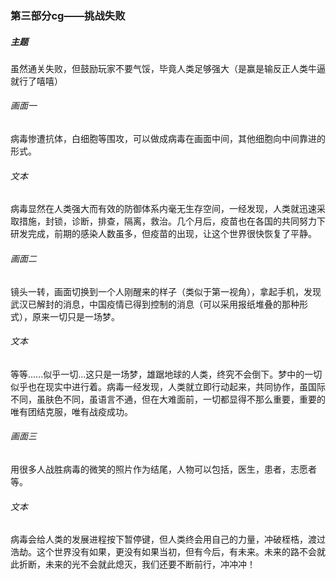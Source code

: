 ### 第三部分cg——挑战失败  
##### 主题  
虽然通关失败，但鼓励玩家不要气馁，毕竟人类足够强大（是赢是输反正人类牛逼就行了嘻嘻）  
###### 画面一  
病毒惨遭抗体，白细胞等围攻，可以做成病毒在画面中间，其他细胞向中间靠进的形式。  
###### 文本  
病毒显然在人类强大而有效的防御体系内毫无生存空间，一经发现，人类就迅速采取措施，封锁，诊断，排查，隔离，救治。几个月后，疫苗也在各国的共同努力下研发完成，前期的感染人数虽多，但疫苗的出现，让这个世界很快恢复了平静。  
###### 画面二  
镜头一转，画面切换到一个人刚醒来的样子（类似于第一视角），拿起手机，发现武汉已解封的消息，中国疫情已得到控制的消息（可以采用报纸堆叠的那种形式），原来一切只是一场梦。  
###### 文本  
等等......似乎一切...这只是一场梦，雄踞地球的人类，终究不会倒下。梦中的一切似乎也在现实中进行着。病毒一经发现，人类就立即行动起来，共同协作，虽国际不同，虽肤色不同，虽语言不通，但在大难面前，一切都显得不那么重要，重要的唯有团结克服，唯有战疫成功。  
###### 画面三  
用很多人战胜病毒的微笑的照片作为结尾，人物可以包括，医生，患者，志愿者等。  
###### 文本  
病毒会给人类的发展进程按下暂停键，但人类终会用自己的力量，冲破桎梏，渡过浩劫。这个世界没有如果，更没有如果当初，但有今后，有未来。未来的路不会就此折断，未来的光不会就此熄灭，我们还要不断前行，冲冲冲！  

